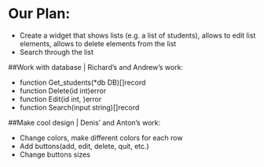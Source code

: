 # Our Plan:

* Create a widget that shows lists (e.g. a list of students), allows to edit list elements, allows to delete elements from the list
* Search through the list

##Work with database | Richard’s and Andrew’s work:

  - function Get_students(*db DB)[]record 
  - function Delete(id int)error 
  - function Edit(id int, )error 
  - function Search(input string)[]record 

##Make cool design | Denis’ and Anton’s work:

  - Change colors, make different colors for each row
  - Add buttons(add, edit, delete, quit, etc.) 
  - Change buttons sizes
